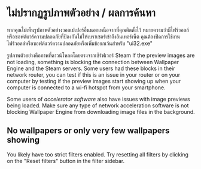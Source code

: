 # ไม่ปรากฏรูปภาพตัวอย่าง / ผลการค้นหา

หากคุณไม่เห็นรูปภาพตัวอย่างวอลเปเปอร์อื่นนอกเหนือจากที่คุณติดตั้งไว้ หมายความว่ามีไฟร์วอลล์หรือซอฟต์แวร์ความปลอดภัยที่ป้องกันไม่ให้เบราเซอร์เข้าถึงอินเทอร์เน็ต คุณต้องปิดการใช้งานไฟร์วอลล์หรือซอฟต์แวร์ความปลอดภัยหรือเพิ่มข้อยกเว้นสำหรับ "ui32.exe"

รูปภาพตัวอย่างคือภาพที่ดาวน์โหลดโดยตรงจากเซิร์ฟเวอร์ Steam If the preview images are not loading, something is blocking the connection between Wallpaper Engine and the Steam servers. Some users had these blocks in their network router, you can test if this is an issue in your router or on your computer by testing if the preview images start showing up when your computer is connected to a wi-fi hotspot from your smartphone.

Some users of *accelerator software* also have issues with image previews being loaded. Make sure any type of network acceleration software is not blocking Wallpaper Engine from downloading image files in the background.

## No wallpapers or only very few wallpapers showing

You likely have too strict filters enabled. Try resetting all filters by clicking on the "Reset filters" button in the filter sidebar.
